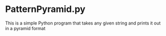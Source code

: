 # PatternPyramid.py

This is a simple Python program that takes any given string and prints it out in a pyramid format
